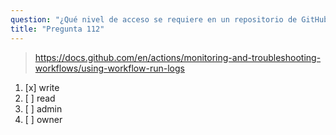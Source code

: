 ```yaml
---
question: "¿Qué nivel de acceso se requiere en un repositorio de GitHub para eliminar archivos de registro de ejecuciones de flujo de trabajo?"
title: "Pregunta 112"
---
```


> https://docs.github.com/en/actions/monitoring-and-troubleshooting-workflows/using-workflow-run-logs
1. [x] write 
1. [ ] read
1. [ ] admin
1. [ ] owner


